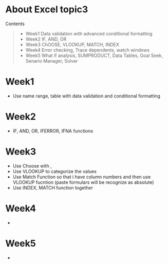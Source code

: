 # About Excel topic3

Contents
> * Week1 Data validation with advanced conditional formatting
> * Week2 IF, AND, OR
> * Week3 ChOOSE, VLOOKUP, MATCH, INDEX
> * Week4 Error checking, Trace dependents, watch windows
> * Week5 What if analysis, SUMPRODUCT, Data Tables, Goal Seek, Senario Manager, Solver



# Week1
* Use name range, table with data validation and conditional formatting

# Week2
* IF, AND, OR, IFERROR, IFNA functions

# Week3
* Use Choose with ,
* Use VLOOKUP to categorize the values
* Use Match Function so that i have column numbers and then use VLOOKUP fucntion (paste formulars will be recognize as absolute)
* Use INDEX, MATCH function together

# Week4
* 

# Week5
* 